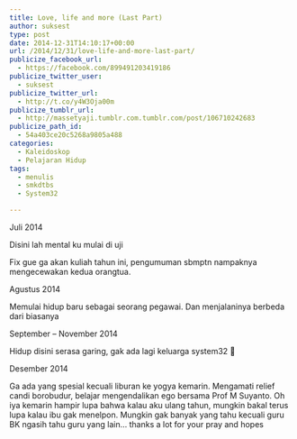 ```yaml
---
title: Love, life and more (Last Part)
author: suksest
type: post
date: 2014-12-31T14:10:17+00:00
url: /2014/12/31/love-life-and-more-last-part/
publicize_facebook_url:
  - https://facebook.com/899491203419186
publicize_twitter_user:
  - suksest
publicize_twitter_url:
  - http://t.co/y4W3Oja00m
publicize_tumblr_url:
  - http://massetyaji.tumblr.com.tumblr.com/post/106710242683
publicize_path_id:
  - 54a403ce20c5268a9805a488
categories:
  - Kaleidoskop
  - Pelajaran Hidup
tags:
  - menulis
  - smkdtbs
  - System32

---
```

Juli 2014
  
Disini lah mental ku mulai di uji <!--more-->


  
Fix gue ga akan kuliah tahun ini, pengumuman sbmptn nampaknya mengecewakan kedua orangtua.
  
Agustus 2014
  
Memulai hidup baru sebagai seorang pegawai. Dan menjalaninya berbeda dari biasanya
  
September &#8211; November 2014
  
Hidup disini serasa garing, gak ada lagi keluarga system32 🙁
  
Desember 2014
  
Ga ada yang spesial kecuali liburan ke yogya kemarin. Mengamati relief candi borobudur, belajar mengendalikan ego bersama Prof M Suyanto. Oh iya kemarin hampir lupa bahwa kalau aku ulang tahun, mungkin bakal terus lupa kalau ibu gak menelpon. Mungkin gak banyak yang tahu kecuali guru BK ngasih tahu guru yang lain… thanks a lot for your pray and hopes